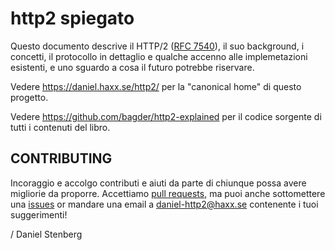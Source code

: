 http2 spiegato
=============

Questo documento descrive il HTTP/2 ([RFC
7540](https://httpwg.github.io/specs/rfc7540.html)), il suo background, i concetti,
il protocollo in dettaglio e qualche accenno alle implemetazioni esistenti, e uno sguardo a cosa
il futuro potrebbe riservare.

Vedere https://daniel.haxx.se/http2/ per la "canonical home" di questo progetto.

Vedere https://github.com/bagder/http2-explained per il codice sorgente di tutti i contenuti
del libro.

CONTRIBUTING
------------

Incoraggio e accolgo contributi e aiuti da parte di chiunque possa avere migliorie
da proporre. Accettiamo [pull
requests](https://github.com/bagder/http2-explained/pulls), ma puoi anche sottomettere una
[issues](https://github.com/bagder/http2-explained/issues) or mandare una email a daniel-http2@haxx.se contenente i tuoi suggerimenti!

 / Daniel Stenberg
